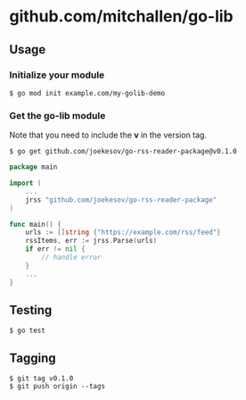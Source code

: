 # github.com/mitchallen/go-lib

## Usage

### Initialize your module

```
$ go mod init example.com/my-golib-demo
```

### Get the go-lib module

Note that you need to include the **v** in the version tag.

```
$ go get github.com/joekesov/go-rss-reader-package@v0.1.0
```

```go
package main

import (
    ...
    jrss "github.com/joekesov/go-rss-reader-package"
)

func main() {
	urls := []string {"https://example.com/rss/feed"}
	rssItems, err := jrss.Parse(urls)
	if err != nil {
		// handle error
	}
	...
}
```

## Testing

```
$ go test
```

## Tagging

```
$ git tag v0.1.0
$ git push origin --tags
```
